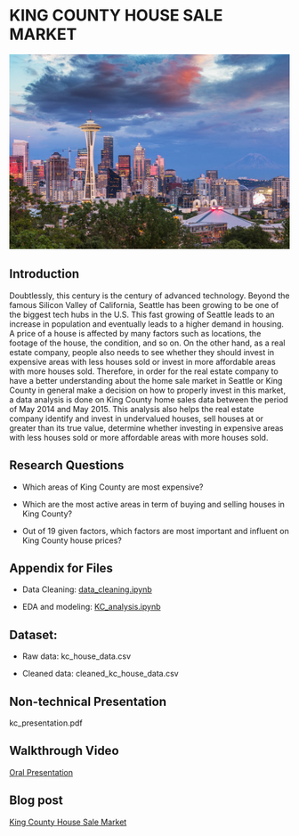 # KING COUNTY HOUSE SALE MARKET

![](seattle.jpg)

## Introduction

Doubtlessly, this century is the century of advanced technology. Beyond the famous Silicon Valley of California, Seattle has been growing to be one of the biggest tech hubs in the U.S. This fast growing of Seattle leads to an increase in population and eventually leads to a higher demand in housing. A price of a house is affected by many factors such as locations, the footage of the house, the condition, and so on. On the other hand, as a real estate company, people also needs to see whether they should invest in expensive areas with less houses sold or invest in more affordable areas with more houses sold. Therefore, in order for the real estate company to have a better understanding about the home sale market in Seattle or King County in general make a decision on how to properly invest in this market, a data analysis is done on King County home sales data between the period of May 2014 and May 2015.
This analysis also helps the real estate company identify and invest in undervalued houses, sell houses at or greater than its true value, determine whether investing in expensive areas with less houses sold or more affordable areas with more houses sold. 

## Research Questions
* Which areas of King County are most expensive?

* Which are the most active areas in term of buying and selling houses in King County?

* Out of 19 given factors, which factors are most important and influent on King County house prices?

## Appendix for Files
* Data Cleaning: <a href="https://github.com/linhmai19/dsc-mod-2-project-v2-1-online-ds-sp-000/blob/master/data_cleaning.ipynb">data_cleaning.ipynb</a>

* EDA and modeling: <a href="https://github.com/linhmai19/dsc-mod-2-project-v2-1-online-ds-sp-000/blob/master/KC_analysis.ipynb ">KC_analysis.ipynb</a>

## Dataset:
* Raw data: kc_house_data.csv

* Cleaned data: cleaned_kc_house_data.csv

## Non-technical Presentation

kc_presentation.pdf

## Walkthrough Video

<a href="https://github.com/linhmai19/dsc-mod-2-project-v2-1-online-ds-sp-000/blob/master/kc_oral_presentation.mp4">Oral Presentation</a>

## Blog post

<a href="https://linhmai19.github.io/king_county_house_sale_market">King County House Sale Market</a>



